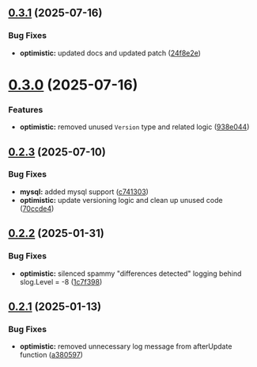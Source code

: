 ## [0.3.1](https://github.com/cmmoran/optimistic/compare/v0.3.0...v0.3.1) (2025-07-16)


### Bug Fixes

* **optimistic:** updated docs and updated patch ([24f8e2e](https://github.com/cmmoran/optimistic/commit/24f8e2ebd66dd6d198b87d44db77b1fb2adbc341))



# [0.3.0](https://github.com/cmmoran/optimistic/compare/v0.2.3...v0.3.0) (2025-07-16)


### Features

* **optimistic:** removed unused `Version` type and related logic ([938e044](https://github.com/cmmoran/optimistic/commit/938e044fbbbccaf897ea50f7dbb016354ed4c1f4))



## [0.2.3](https://github.com/cmmoran/optimistic/compare/v0.2.2...v0.2.3) (2025-07-10)


### Bug Fixes

* **mysql:** added mysql support ([c741303](https://github.com/cmmoran/optimistic/commit/c741303afe41af2a5b7a84f2e91094b4345a6c96))
* **optimistic:** update versioning logic and clean up unused code ([70ccde4](https://github.com/cmmoran/optimistic/commit/70ccde44d420824fa5b9f2b7c56d89e28d41f62e))



## [0.2.2](https://github.com/cmmoran/optimistic/compare/v0.2.1...v0.2.2) (2025-01-31)


### Bug Fixes

* **optimistic:** silenced spammy "differences detected" logging behind slog.Level = -8 ([1c7f398](https://github.com/cmmoran/optimistic/commit/1c7f398dc210d7629d615ec3a0f850dff074bae5))



## [0.2.1](https://github.com/cmmoran/optimistic/compare/v0.2.0...v0.2.1) (2025-01-13)


### Bug Fixes

* **optimistic:** removed unnecessary log message from afterUpdate function ([a380597](https://github.com/cmmoran/optimistic/commit/a380597a8a9adab42b9eba711df9e84464d0035a))



